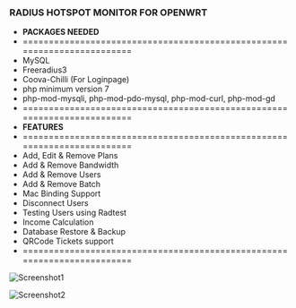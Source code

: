 ### RADIUS HOTSPOT MONITOR FOR OPENWRT

* **PACKAGES NEEDED**
* ========================================================================
* MySQL
* Freeradius3
* Coova-Chilli (For Loginpage)
* php minimum version 7
* php-mod-mysqli, php-mod-pdo-mysql, php-mod-curl, php-mod-gd
* ========================================================================
* **FEATURES**
* ========================================================================
* Add, Edit & Remove Plans
* Add & Remove Bandwidth
* Add & Remove Users
* Add & Remove Batch
* Mac Binding Support
* Disconnect Users
* Testing Users using Radtest
* Income Calculation
* Database Restore & Backup
* QRCode Tickets support
* ========================================================================

![Screenshot1](https://github.com/Maizil41/RadiusMonitor/blob/main/Capture1.PNG)

![Screenshot2](https://github.com/Maizil41/RadiusMonitor/blob/main/Capture2.PNG)

